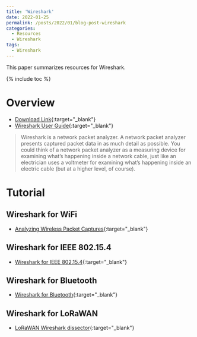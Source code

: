 ```yaml
---
title: 'Wireshark'
date: 2022-01-25
permalink: /posts/2022/01/blog-post-wireshark
categories:
  - Resources
  - Wireshark
tags:
  - Wireshark
---
```


This paper summarizes resources for Wireshark.

{% include toc %}

# Overview

* [Download Link](https://www.wireshark.org/){:target="_blank"}
* [Wireshark User Guide](https://www.wireshark.org/docs/wsug_html_chunked/index.html){:target="_blank"}
>Wireshark is a network packet analyzer. A network packet analyzer presents captured packet data in as much detail as possible.
>You could think of a network packet analyzer as a measuring device for examining what’s happening inside a network cable, just like an electrician uses a voltmeter for examining what’s happening inside an electric cable (but at a higher level, of course).

# Tutorial
## Wireshark for WiFi
* [Analyzing Wireless Packet Captures](https://documentation.meraki.com/General_Administration/Tools_and_Troubleshooting/Analyzing_Wireless_Packet_Captures){:target="_blank"}

## Wireshark for IEEE 802.15.4
* [Wireshark for IEEE 802.15.4](https://wiki.wireshark.org/IEEE_802.15.4){:target="_blank"}

## Wireshark for Bluetooth
* [Wireshark for Bluetooth](https://wiki.wireshark.org/Bluetooth){:target="_blank"}

## Wireshark for LoRaWAN
* [LoRaWAN Wireshark dissector](https://github.com/ltn22/LoRaWAN-Wireshark-Dissector){:target="_blank"}